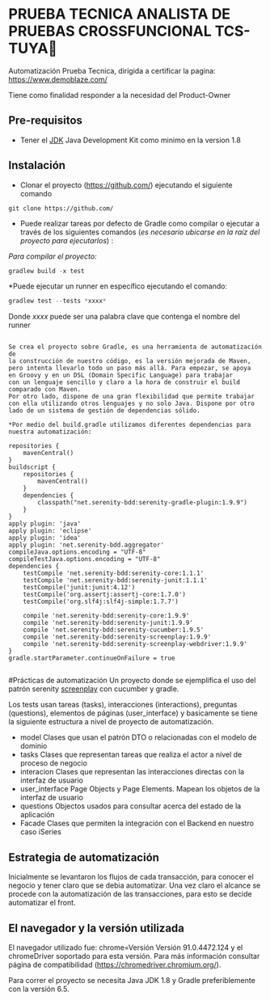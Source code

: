 # PRUEBA TECNICA ANALISTA DE PRUEBAS CROSSFUNCIONAL TCS-TUYA🚀
Automatización Prueba Tecnica, dirigida a certificar la pagina: https://www.demoblaze.com/

Tiene como finalidad responder a la necesidad del Product-Owner 


Pre-requisitos 
--
* Tener el [JDK](https://www.oracle.com/technetwork/java/javase/downloads/jdk8-downloads-2133151.html) Java Development Kit como minimo en la version 1.8 

Instalación 
---
* Clonar el proyecto (https://github.com/) ejecutando el siguiente comando
```git
git clone https://github.com/
```
* Puede realizar tareas por defecto de Gradle como compilar o ejecutar a través de los siguientes comandos (*es necesario ubicarse en la raíz del proyecto para ejecutarlos*) :

*Para compilar el proyecto:*
``` gradle
gradlew build -x test     
```
*Puede ejecutar un runner en específico ejecutando el comando:
``` gradle
gradlew test --tests *xxxx* 
```
Donde *xxxx* puede ser una palabra clave que contenga el nombre del runner 


```

Se crea el proyecto sobre Gradle, es una herramienta de automatización de 
la construcción de nuestro código, es la versión mejorada de Maven, 
pero intenta llevarlo todo un paso más allá. Para empezar, se apoya 
en Groovy y en un DSL (Domain Specific Language) para trabajar 
con un lenguaje sencillo y claro a la hora de construir el build comparado con Maven. 
Por otro lado, dispone de una gran flexibilidad que permite trabajar 
con ella utilizando otros lenguajes y no solo Java. Dispone por otro 
lado de un sistema de gestión de dependencias sólido.

*Por medio del build.gradle utilizamos diferentes dependencias para nuestra automatización:

repositories {
    mavenCentral()
}
buildscript {
    repositories {
        mavenCentral()
    }
    dependencies {
        classpath("net.serenity-bdd:serenity-gradle-plugin:1.9.9")
    }
}
apply plugin: 'java'
apply plugin: 'eclipse'
apply plugin: 'idea'
apply plugin: 'net.serenity-bdd.aggregator'
compileJava.options.encoding = "UTF-8"
compileTestJava.options.encoding = "UTF-8"
dependencies {
    testCompile 'net.serenity-bdd:serenity-core:1.1.1'
    testCompile 'net.serenity-bdd:serenity-junit:1.1.1'
    testCompile('junit:junit:4.12')
    testCompile('org.assertj:assertj-core:1.7.0')
    testCompile('org.slf4j:slf4j-simple:1.7.7')

    compile 'net.serenity-bdd:serenity-core:1.9.9'
    compile 'net.serenity-bdd:serenity-junit:1.9.9'
    compile 'net.serenity-bdd:serenity-cucumber:1.9.5'
    compile 'net.serenity-bdd:serenity-screenplay:1.9.9'
    compile 'net.serenity-bdd:serenity-screenplay-webdriver:1.9.9'
}
gradle.startParameter.continueOnFailure = true  
  
```

#Prácticas de automatización
Un proyecto donde se ejemplifica el uso del patrón serenity
[screenplay](http://thucydides.info/docs/serenity-staging/#_serenity_and_the_screenplay_pattern) con cucumber y gradle.

Los tests usan tareas (tasks), interacciones (interactions), preguntas (questions), elementos de páginas (user_interface) y basicamente se tiene la siguiente estructura a nivel de proyecto de automatización.

+ model
    Clases que usan el patrón DTO o relacionadas con el modelo de dominio
+ tasks
    Clases que representan tareas que realiza el actor a nivel de proceso de negocio
+ interacion
    Clases que representan las interacciones directas con la interfaz de usuario
+ user_interface
    Page Objects y Page Elements. Mapean los objetos de la interfaz de usuario
+ questions
    Objectos usados para consultar acerca del estado de la aplicación
+ Facade
    Clases que permiten la integración con el Backend en nuestro caso iSeries

Estrategia de automatización
---
Inicialmente se levantaron los flujos de cada transacción, para conocer el negocio y tener claro que se debia automatizar.
Una vez claro el alcance se procede con la automatización de las transacciones, para esto se decide automatizar el front.

El navegador y la versión utilizada
---
El navegador utilizado fue: chrome=Versión Versión 91.0.4472.124  y el chromeDriver soportado para esta versión. Para más información consultar página de compatibilidad (https://chromedriver.chromium.org/).

Para correr el proyecto se necesita Java JDK 1.8 y Gradle preferiblemente con la versión 6.5.
